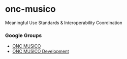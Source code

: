 # onc-musico
Meaningful Use Standards &amp; Interoperability Coordination


### Google Groups
* [ONC MUSICO](https://groups.google.com/forum/#!forum/onc-musico)
* [ONC MUSICO Development](https://groups.google.com/forum/#!forum/onc-musico-dev)